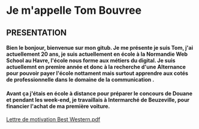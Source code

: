 # **Je m'appelle Tom Bouvree**


## **PRESENTATION**
#### Bien le bonjour, bienvenue sur mon gitub. Je me présente je suis Tom, j'ai actuellement 20 ans, je suis actuellement en école à la Normandie Web School au Havre, l'école nous forme aux métiers du digital. Je suis actuellemnt en premire année et donc à la recherche d'une Alternance pour pouvoir payer l'école nottament mais surtout apprendre aux cotés de professionnelle dans le domaine de la communication .

#### Avant ça j'étais en école à distance pour préparer le concours de **Douane** et pendant les week-end, je travaillais à Intermarché de Beuzeville, pour financier l'achat de ma première voiture.
[Lettre de motivation Best Western.pdf](https://github.com/user-attachments/files/17950058/Lettre.de.motivation.Best.Western.pdf)